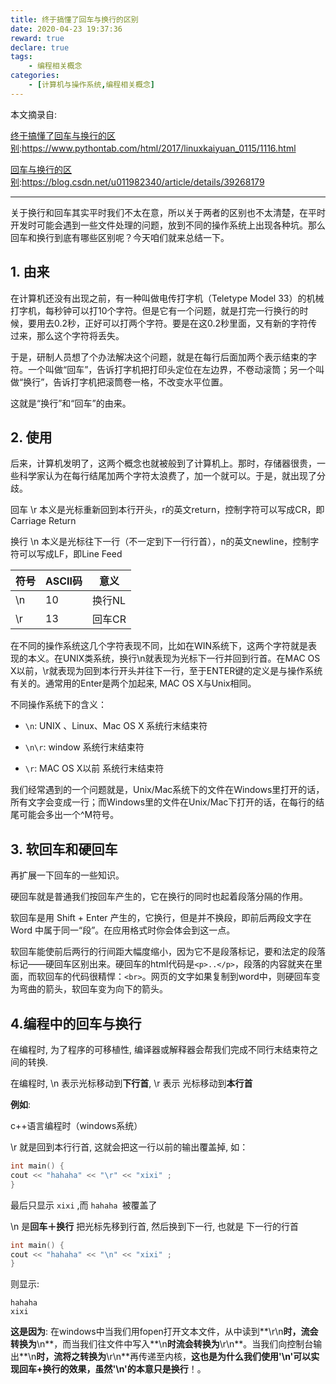 ```yaml
---
title: 终于搞懂了回车与换行的区别
date: 2020-04-23 19:37:36
reward: true
declare: true
tags: 
	- 编程相关概念
categories: 
	- [计算机与操作系统,编程相关概念]
---
```


本文摘录自: 

[终于搞懂了回车与换行的区别](https://www.pythontab.com/html/2017/linuxkaiyuan_0115/1116.html):https://www.pythontab.com/html/2017/linuxkaiyuan_0115/1116.html

[回车与换行的区别](https://blog.csdn.net/u011982340/article/details/39268179):https://blog.csdn.net/u011982340/article/details/39268179

---

关于换行和回车其实平时我们不太在意，所以关于两者的区别也不太清楚，在平时开发时可能会遇到一些文件处理的问题，放到不同的操作系统上出现各种坑。那么回车和换行到底有哪些区别呢？今天咱们就来总结一下。

<!--more-->

## 1. 由来

在计算机还没有出现之前，有一种叫做电传打字机（Teletype Model 33）的机械打字机，每秒钟可以打10个字符。但是它有一个问题，就是打完一行换行的时候，要用去0.2秒，正好可以打两个字符。要是在这0.2秒里面，又有新的字符传过来，那么这个字符将丢失。

于是，研制人员想了个办法解决这个问题，就是在每行后面加两个表示结束的字符。一个叫做“回车”，告诉打字机把打印头定位在左边界，不卷动滚筒；另一个叫做“换行”，告诉打字机把滚筒卷一格，不改变水平位置。

这就是“换行”和“回车”的由来。

## 2. 使用

后来，计算机发明了，这两个概念也就被般到了计算机上。那时，存储器很贵，一些科学家认为在每行结尾加两个字符太浪费了，加一个就可以。于是，就出现了分歧。

回车 \r 本义是光标重新回到本行开头，r的英文return，控制字符可以写成CR，即Carriage Return

换行 \n 本义是光标往下一行（不一定到下一行行首），n的英文newline，控制字符可以写成LF，即Line Feed

| 符号 | ASCII码 | 意义   |
| ---- | ------- | ------ |
| \n   | 10      | 换行NL |
| \r   | 13      | 回车CR |

在不同的操作系统这几个字符表现不同，比如在WIN系统下，这两个字符就是表现的本义。在UNIX类系统，换行\n就表现为光标下一行并回到行首。在MAC OS X以前，\r就表现为回到本行开头并往下一行，至于ENTER键的定义是与操作系统有关的。通常用的Enter是两个加起来, MAC OS X与Unix相同。

不同操作系统下的含义：

* ``\n``:  UNIX 、Linux、Mac OS X 系统行末结束符

* ``\n\r``: window 系统行末结束符

* ``\r``:  MAC OS X以前 系统行末结束符

我们经常遇到的一个问题就是，Unix/Mac系统下的文件在Windows里打开的话，所有文字会变成一行；而Windows里的文件在Unix/Mac下打开的话，在每行的结尾可能会多出一个^M符号。

## 3. 软回车和硬回车

再扩展一下回车的一些知识。

硬回车就是普通我们按回车产生的，它在换行的同时也起着段落分隔的作用。 

软回车是用 Shift + Enter 产生的，它换行，但是并不换段，即前后两段文字在 Word 中属于同一“段”。在应用格式时你会体会到这一点。

软回车能使前后两行的行间距大幅度缩小，因为它不是段落标记，要和法定的段落标记——硬回车区别出来。硬回车的html代码是``<p>..</p>``，段落的内容就夹在里面，而软回车的代码很精悍：``<br>``。网页的文字如果复制到word中，则硬回车变为弯曲的箭头，软回车变为向下的箭头。

## 4.编程中的回车与换行

在编程时, 为了程序的可移植性, 编译器或解释器会帮我们完成不同行末结束符之间的转换.

在编程时, \n 表示光标移动到**下行首**, \r 表示 光标移动到**本行首**

**例如**: 

c++语言编程时（windows系统）

\r 就是回到本行行首, 这就会把这一行以前的输出覆盖掉, 如：

```c
int main() {
cout << "hahaha" << "\r" << "xixi" ;
}
```

最后只显示 ``xixi`` ,而 ``hahaha ``被覆盖了

\n 是**回车＋换行** 把光标先移到行首, 然后换到下一行, 也就是 下一行的行首

```c
int main() {
cout << "hahaha" << "\n" << "xixi" ;
}
```


则显示:

```
hahaha
xixi
```

**这是因为**: 在windows中当我们用fopen打开文本文件，从中读到**\r\n**时，流会转换为**\n**，而当我们往文件中写入**\n**时流会转换为**\r\n**。当我们向控制台输出**\n**时，流将之转换为**\r\n**再传递至内核，**这也是为什么我们使用'\n'可以实现回车+换行的效果，虽然'\n'的本意只是换行**！。